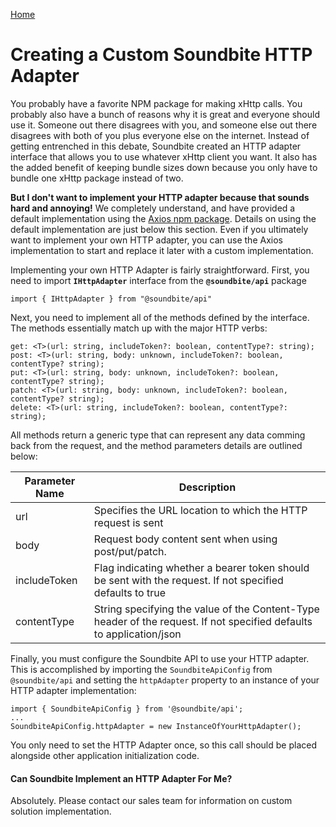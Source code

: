 [Home](../README.md)
# Creating a Custom Soundbite HTTP Adapter

You probably have a favorite NPM package for making xHttp calls.  You probably also have a bunch
of reasons why it is great and everyone should use it. Someone out there disagrees with you, and 
someone else out there disagrees with both of you plus everyone else on the internet. Instead of 
getting entrenched in this debate, Soundbite created an HTTP adapter interface that allows you to 
use whatever xHttp client you want.  It also has the added benefit of keeping bundle sizes down
because you only have to bundle one xHttp package instead of two.

**But I don't want to implement your HTTP adapter because that sounds hard and annoying!** We
completely understand, and have provided a default implementation using the [Axios npm package](https://www.npmjs.com/package/axios).
Details on using the default implementation are just below this section.  Even if you ultimately
want to implement your own HTTP adapter, you can use the Axios implementation to start and replace
it later with a custom implementation.

Implementing your own HTTP Adapter is fairly straightforward.  First, you need to import 
**```IHttpAdapter```** interface from the **```@soundbite/api```** package

```
import { IHttpAdapter } from "@soundbite/api"
```

Next, you need to implement all of the methods defined by the interface.  The methods essentially
match up with the major HTTP verbs:

```
get: <T>(url: string, includeToken?: boolean, contentType?: string);
post: <T>(url: string, body: unknown, includeToken?: boolean, contentType? string);
put: <T>(url: string, body: unknown, includeToken?: boolean, contentType? string);
patch: <T>(url: string, body: unknown, includeToken?: boolean, contentType? string);
delete: <T>(url: string, includeToken?: boolean, contentType?: string);
```

All methods return a generic type <T> that can represent any data comming back from the request,
and the method parameters details are outlined below:

|Parameter Name|Description|
|--------------|--------------------------------------------------------------|
|url           | Specifies the URL location to which the HTTP request is sent |
|body          | Request body content sent when using post/put/patch.|
|includeToken  | Flag indicating whether a bearer token should be sent with the request.  If not specified defaults to true|
|contentType   | String specifying the value of the Content-Type header of the request.  If not specified defaults to application/json |

Finally, you must configure the Soundbite API to use your HTTP adapter. This is accomplished by
importing the ```SoundbiteApiConfig``` from ```@soundbite/api``` and setting the 
```httpAdapter``` property to an instance of your HTTP adapter implementation:

```
import { SoundbiteApiConfig } from '@soundbite/api';
...
SoundbiteApiConfig.httpAdapter = new InstanceOfYourHttpAdapter();
```

You only need to set the HTTP Adapter once, so this call should be placed alongside other 
application initialization code.

#### Can Soundbite Implement an HTTP Adapter For Me?

Absolutely. Please contact our sales team for information on custom solution implementation.